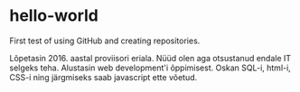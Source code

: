 # hello-world
First test of using GitHub and creating repositories.

Lõpetasin 2016. aastal proviisori eriala. Nüüd olen aga otsustanud endale IT selgeks teha. Alustasin web development'i õppimisest. Oskan SQL-i, html-i, CSS-i ning järgmiseks saab javascript ette võetud.

